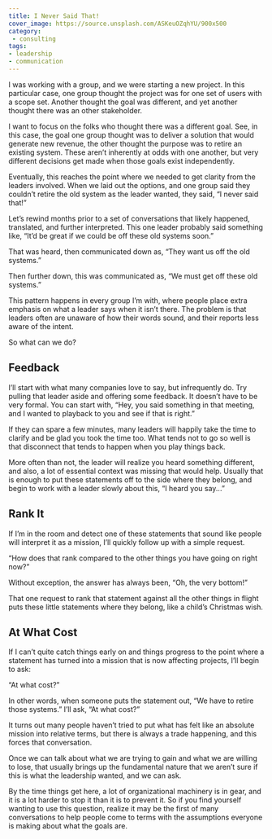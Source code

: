 ```yaml
---
title: I Never Said That!
cover_image: https://source.unsplash.com/ASKeuOZqhYU/900x500
category:
 - consulting
tags:
- leadership
- communication
---
```

I was working with a group, and we were starting a new project.  In this particular case, one group thought the project was for one set of users with a scope set. Another thought the goal was different, and yet another thought there was an other stakeholder.

I want to focus on the folks who thought there was a different goal. See, in this case, the goal one group thought was to deliver a solution that would generate new revenue, the other thought the purpose was to retire an existing system. These aren’t inherently at odds with one another, but very different decisions get made when those goals exist independently.

Eventually, this reaches the point where we needed to get clarity from the leaders involved. When we laid out the options, and one group said they couldn’t retire the old system as the leader wanted, they said, “I never said that!”

Let’s rewind months prior to a set of conversations that likely happened, translated, and further interpreted. This one leader probably said something like, “It’d be great if we could be off these old systems soon.”

That was heard, then communicated down as, “They want us off the old systems.”

Then further down, this was communicated as, “We must get off these old systems.”

This pattern happens in every group I’m with, where people place extra emphasis on what a leader says when it isn’t there. The problem is that leaders often are unaware of how their words sound, and their reports less aware of the intent.

So what can we do?

## Feedback

I’ll start with what many companies love to say, but infrequently do. Try pulling that leader aside and offering some feedback. It doesn’t have to be very formal. You can start with, “Hey, you said something in that meeting, and I wanted to playback to you and see if that is right.” 

If they can spare a few minutes, many leaders will happily take the time to clarify and be glad you took the time too. What tends not to go so well is that disconnect that tends to happen when you play things back.

More often than not, the leader will realize you heard something different, and also, a lot of essential context was missing that would help. Usually that is enough to put these statements off to the side where they belong, and begin to work with a leader slowly about this, “I heard you say...”

## Rank It

If I’m in the room and detect one of these statements that sound like people will interpret it as a mission, I’ll quickly follow up with a simple request.

“How does that rank compared to the other things you have going on right now?”

Without exception, the answer has always been, “Oh, the very bottom!”

That one request to rank that statement against all the other things in flight puts these little statements where they belong, like a child’s Christmas wish. 

## At What Cost

If I can’t quite catch things early on and things progress to the point where a statement has turned into a mission that is now affecting projects, I’ll begin to ask:

“At what cost?”

In other words, when someone puts the statement out, “We have to retire those systems.” I’ll ask, “At what cost?”

It turns out many people haven’t tried to put what has felt like an absolute mission into relative terms, but there is always a trade happening, and this forces that conversation.

Once we can talk about what we are trying to gain and what we are willing to lose, that usually brings up the fundamental nature that we aren’t sure if this is what the leadership wanted, and we can ask.

By the time things get here, a lot of organizational machinery is in gear, and it is a lot harder to stop it than it is to prevent it. So if you find yourself wanting to use this question, realize it may be the first of many conversations to help people come to terms with the assumptions everyone is making about what the goals are.
